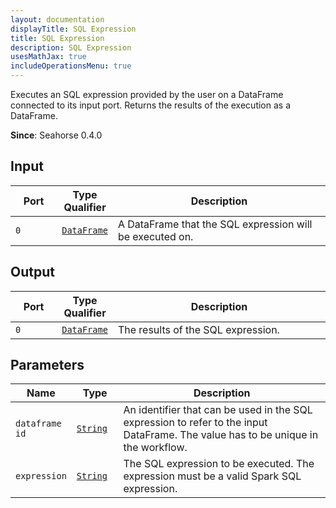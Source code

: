 ```yaml
---
layout: documentation
displayTitle: SQL Expression
title: SQL Expression
description: SQL Expression
usesMathJax: true
includeOperationsMenu: true
---
```


Executes an SQL expression provided by the user on a DataFrame connected to its input port.
Returns the results of the execution as a DataFrame.

**Since**: Seahorse 0.4.0

## Input

<table>
<thead>
<tr>
<th style="width:15%">Port</th>
<th style="width:15%">Type Qualifier</th>
<th style="width:70%">Description</th>
</tr>
</thead>
<tbody>
<tr>
<td><code>0</code></td>
<td><code><a href="../classes/dataframe.html">DataFrame</a></code></td>
<td>A DataFrame that the SQL expression will be executed on.</td>
</tr>
</tbody>
</table>

## Output

<table>
<thead>
<tr>
<th style="width:15%">Port</th>
<th style="width:15%">Type Qualifier</th>
<th style="width:70%">Description</th>
</tr>
</thead>
<tbody>
<tr>
<td><code>0</code></td>
<td><code><a href="../classes/dataframe.html">DataFrame</a></code></td>
<td>The results of the SQL expression.</td>
</tr>
</tbody>
</table>

## Parameters

<table class="table">
<thead>
<tr>
<th style="width:15%">Name</th>
<th style="width:15%">Type</th>
<th style="width:70%">Description</th>
</tr>
</thead>
<tbody>
<tr>
<td><code>dataframe id</code></td>
<td><code><a href="../parameters.html#string">String</a></code></td>
<td>An identifier that can be used in the SQL expression to refer to the input DataFrame. The value has to be unique in the workflow.</td>
</tr>
<tr>
<td><code>expression</code></td>
<td><code><a href="../parameters.html#string">String</a></code></td>
<td>The SQL expression to be executed. The expression must be a valid Spark SQL expression.</td>
</tr>
</tbody>
</table>
